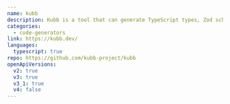 ```yaml
---
name: kubb
description: Kubb is a tool that can generate TypeScript types, Zod schemas, react-query hooks and much more. It has support for Tanstack Query(React, Solid, Svelte and Vue), SWR(React), Zod, Zodios and Axios. Kubb is made based on a plugin system, meaning you can create your own plugin and couple it with the Kubb ecosystem.
categories:
  - code-generators
link: https://kubb.dev/
languages:
  typescript: true
repo: https://github.com/kubb-project/kubb
openApiVersions:
  v2: true
  v3: true
  v3_1: true
  v4: false
---
```

